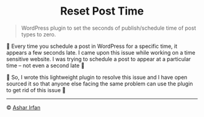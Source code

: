<div align="center">
<h1> Reset Post Time </h1>
</div>

>WordPress plugin to set the seconds of publish/schedule time of post types to zero.

🐛 Every time you schedule a post in WordPress for a specific time, it appears a few seconds late. I came upon this issue while working on a time sensitive website. I was trying to schedule a post to appear at a particular time – not even a second late 🙈

🚀 So, I wrote this lightweight plugin to resolve this issue and I have open sourced it so that anyone else facing the same problem can use the plugin to get rid of this issue 💯

<hr />

&copy; [Ashar Irfan](https://asharirfan.com)
